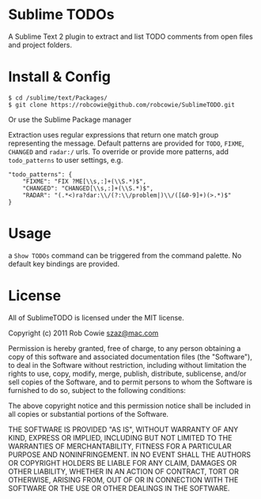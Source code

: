 # Sublime TODOs

A Sublime Text 2 plugin to extract and list TODO comments from open files and 
project folders.


# Install & Config

    $ cd /sublime/text/Packages/
    $ git clone https://robcowie@github.com/robcowie/SublimeTODO.git

Or use the Sublime Package manager

Extraction uses regular expressions that return one match group 
representing the message. Default patterns are provided for `TODO`, `FIXME`, 
`CHANGED` and `radar:/` urls.
To override or provide more patterns, add `todo_patterns` to user settings, e.g.

    "todo_patterns": {
        "FIXME": "FIX ?ME[\\s,:]+(\\S.*)$",
        "CHANGED": "CHANGED[\\s,:]+(\\S.*)$",
        "RADAR": "(.*<)ra?dar:\\/(?:\\/problem|)\\/([&0-9]+)(>.*)$"
    }


# Usage

a `Show TODOs` command can be triggered from the command palette. No default 
key bindings are provided.


# License

All of SublimeTODO is licensed under the MIT license.

Copyright (c) 2011 Rob Cowie <szaz@mac.com>

Permission is hereby granted, free of charge, to any person obtaining a copy of this software and associated documentation files (the "Software"), to deal in the Software without restriction, including without limitation the rights to use, copy, modify, merge, publish, distribute, sublicense, and/or sell copies of the Software, and to permit persons to whom the Software is furnished to do so, subject to the following conditions:

The above copyright notice and this permission notice shall be included in all copies or substantial portions of the Software.

THE SOFTWARE IS PROVIDED "AS IS", WITHOUT WARRANTY OF ANY KIND, EXPRESS OR IMPLIED, INCLUDING BUT NOT LIMITED TO THE WARRANTIES OF MERCHANTABILITY, FITNESS FOR A PARTICULAR PURPOSE AND NONINFRINGEMENT. IN NO EVENT SHALL THE AUTHORS OR COPYRIGHT HOLDERS BE LIABLE FOR ANY CLAIM, DAMAGES OR OTHER LIABILITY, WHETHER IN AN ACTION OF CONTRACT, TORT OR OTHERWISE, ARISING FROM, OUT OF OR IN CONNECTION WITH THE SOFTWARE OR THE USE OR OTHER DEALINGS IN THE SOFTWARE.